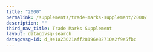 ```yaml
---
title: "2000"
permalink: /supplements/trade-marks-supplement/2000/
description: ""
third_nav_title: Trade Marks Supplement
layout: datagovsg-search
datagovsg-id: d_9e1a23021aff28196e82710a2f9e5fbc
---
```

